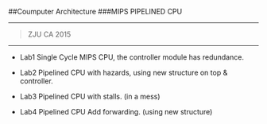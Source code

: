 ##Coumputer Architecture
###MIPS PIPELINED CPU

-----

> ZJU CA 2015

-----

* Lab1 Single Cycle MIPS CPU, the controller module has redundance.

* Lab2 Pipelined CPU with hazards, using new structure on top & controller.

* Lab3 Pipelined CPU with stalls. (in a mess)

* Lab4 Pipelined CPU Add forwarding. (using new structure)

